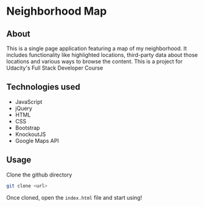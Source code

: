 # Neighborhood Map

## About

This is a single page application featuring a map of my neighborhood. It includes functionality like highlighted locations, third-party data about those locations and various ways to browse the content. This is a project for Udacity's Full Stack Developer Course

## Technologies used

- JavaScript
- jQuery
- HTML
- CSS
- Bootstrap
- KnockoutJS
- Google Maps API

## Usage

Clone the github directory

```bash
git clone <url>
```

Once cloned, open the `index.html` file and start using!